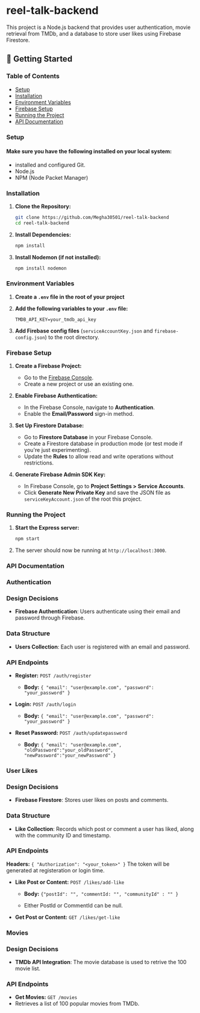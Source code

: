 # reel-talk-backend

This project is a Node.js backend that provides user authentication, movie retrieval from TMDb, and a database to store user likes using Firebase Firestore.

## 🚀 Getting Started

### Table of Contents

- [Setup](#setup)
- [Installation](#installation)
- [Environment Variables](#environment-variables)
- [Firebase Setup](#firebase-setup)
- [Running the Project](#running-the-project)
- [API Documentation](#api-documentation)

### Setup

#### Make sure you have the following installed on your local system:

- installed and configured Git.
- Node.js
- NPM (Node Packet Manager)


### Installation

1. **Clone the Repository:**

    ```bash
    git clone https://github.com/Megha30501/reel-talk-backend
    cd reel-talk-backend
    ```

2. **Install Dependencies:**

    ```bash
    npm install
    ```

3. **Install Nodemon (if not installed):**
     ```bash
    npm install nodemon
    ```
### Environment Variables

1. **Create a `.env` file in the root of your project**

2. **Add the following variables to your `.env` file:**

    ```env
    TMDB_API_KEY=your_tmdb_api_key
    ```

3.  **Add Firebase config files** (`serviceAccountKey.json` and `firebase-config.json`) to the root directory.

### Firebase Setup

1. **Create a Firebase Project:**
    - Go to the [Firebase Console](https://console.firebase.google.com/).
    - Create a new project or use an existing one.

2. **Enable Firebase Authentication:**
    - In the Firebase Console, navigate to **Authentication**.
    - Enable the **Email/Password** sign-in method.

3. **Set Up Firestore Database:**
    - Go to **Firestore Database** in your Firebase Console.
    - Create a Firestore database in production mode (or test mode if you're just experimenting).
    - Update the **Rules** to allow read and write operations without restrictions.

4. **Generate Firebase Admin SDK Key:**
    - In Firebase Console, go to **Project Settings > Service Accounts**.
    - Click **Generate New Private Key** and save the JSON file as `serviceKeyAccount.json` of the root this project.

### Running the Project

1. **Start the Express server:**

    ```bash
   npm start
    ```

2. The server should now be running at `http://localhost:3000`.

### API Documentation

### Authentication

### Design Decisions

- **Firebase Authentication**: Users authenticate using their email and password through Firebase.

### Data Structure

- **Users Collection**: Each user is registered with an email and password.

### API Endpoints

- **Register:** `POST /auth/register`
    - **Body:** `{ "email": "user@example.com", "password": "your_password" }`

- **Login:** `POST /auth/login`
    - **Body:** `{ "email": "user@example.com", "password": "your_password" }`

- **Reset Password:** `POST /auth/updatepassword`
    - **Body:** `{ "email": "user@example.com", "oldPassword":"your_oldPassword", "newPassword":"your_newPassword" }`

### User Likes

### Design Decisions

- **Firebase Firestore**: Stores user likes on posts and comments.
### Data Structure

- **Like Collection**: Records which post or comment a user has liked, along with the community ID and timestamp.
### API Endpoints 

 **Headers:** `{ "Authorization": "<your_token>" }`
 The token will be generated at registeration or login time.
 
- **Like Post or Content:** `POST /likes/add-like`
  - **Body:**   `{"postId": "", "commentId: "", "communityId" : "" }`
    
  - Either PostId or CommentId can be null.   
- **Get Post or Content:** `GET /likes/get-like`
    

### Movies

### Design Decisions

- **TMDb API Integration**: The movie database is used to retrive the 100 movie list.
   
### API Endpoints

- **Get Movies:** `GET /movies`
- Retrieves a list of 100 popular movies from TMDb.
